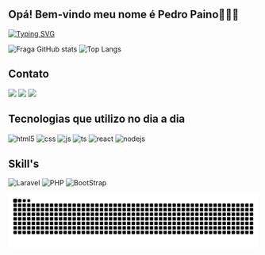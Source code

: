   ## Opá! Bem-vindo meu nome é Pedro Paino👨🏻‍💻

 [![Typing SVG](https://readme-typing-svg.demolab.com?font=Fira+Code&weight=600&size=30&duration=5000&pause=3000&color=EAFFE1&center=true&width=500&height=60&lines=Welcome+on+my+Github)](https://git.io/typing-svg)

![Fraga GitHub stats](https://github-readme-stats.vercel.app/api?username=PedroPaino&show_icons=True&theme=dark&display=flex&count_private=True&locale=pt-BR) 
![Top Langs](https://github-readme-stats.vercel.app/api/top-langs/?username=PedroPaino&layout=compact&show_icons=True&theme=dark&count_private=True&locale=pt-BR) 

  ## Contato
  
<div>   
  <a href="https://instagram.com/_pedropaino__" target="_blank"><img src="https://img.shields.io/badge/-Instagram-%23E4405F?style=for-the-badge&logo=instagram&logoColor=white" target="_blank"></a> 
  <a href = "mailto:pedropainoadm@gmail.com"><img src="https://img.shields.io/badge/Gmail-D14836?style=for-the-badge&logo=gmail&logoColor=white" target="_black"></a>
  <a href="https://www.linkedin.com/in/pedropaino" target="_blank"><img src="https://img.shields.io/badge/-LinkedIn-%230077B5?style=for-the-badge&logo=linkedin&logoColor=white" target="_blank"></a>  
</div>

## Tecnologias que utilizo no dia a dia

<div style="display: inline_block">
  <img align="center" alt="html5" src="https://img.shields.io/badge/HTML5-E34F26?style=for-the-badge&logo=html5&logoColor=white" />
  <img align="center" alt="css" src="https://img.shields.io/badge/CSS3-1572B6?style=for-the-badge&logo=css3&logoColor=white" />
  <img align="center" alt="js" src="https://img.shields.io/badge/JavaScript-F7DF1E?style=for-the-badge&logo=javascript&logoColor=black" />
  <img align="center" alt="ts" src="https://img.shields.io/badge/TypeScript-007ACC?style=for-the-badge&logo=typescript&logoColor=white" />
  <img align="center" alt="react" src="https://img.shields.io/badge/React-20232A?style=for-the-badge&logo=react&logoColor=61DAFB" />
  <img align="center" alt="nodejs" src="https://img.shields.io/badge/Node.js-43853D?style=for-the-badge&logo=node.js&logoColor=white" />  
</div>

## Skill's

<div style="display: inline_block">
<img alt="Laravel" src="https://img.shields.io/badge/Laravel-FF2D20?style=for-the-badge&logo=laravel&logoColor=white">
<img alt="PHP" src="https://img.shields.io/badge/PHP-777BB4?style=for-the-badge&logo=php&logoColor=white">
<img alt="BootStrap" src="https://img.shields.io/badge/Bootstrap-563D7C?style=for-the-badge&logo=bootstrap&logoColor=white">
</div>

![snake gif](https://github.com/PedroPaino/PedroPaino/blob/output/github-contribution-grid-snake.svg)
